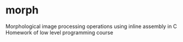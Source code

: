 # morph
Morphological image processing operations using inline assembly in C <br />
Homework of low level programming course
